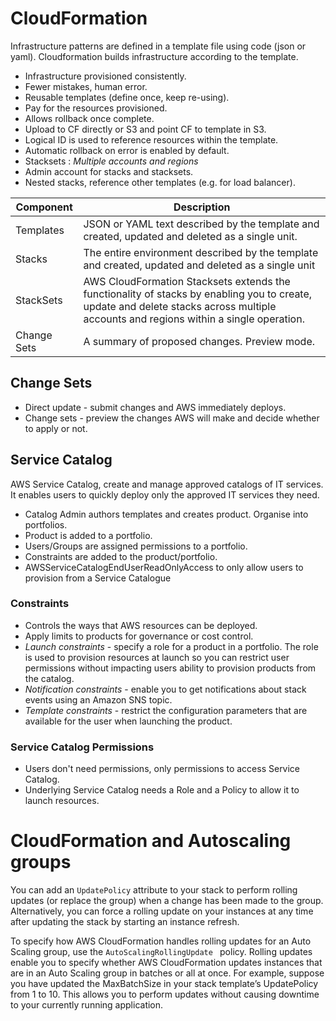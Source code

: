 # CloudFormation

Infrastructure patterns are defined in a template file using code (json or yaml). Cloudformation builds infrastructure according to the template.

- Infrastructure provisioned consistently.
- Fewer mistakes, human error.
- Reusable templates (define once, keep re-using).
- Pay for the resources provisioned.
- Allows rollback once complete.
- Upload to CF directly or S3 and point CF to template in S3.
- Logical ID is used to reference resources within the template.
- Automatic rollback on error is enabled by default.
- Stacksets : *Multiple accounts and regions*
- Admin account for stacks and stacksets.
- Nested stacks, reference other templates (e.g. for load balancer).

|Component|Description|
|---|---|
|Templates|JSON or YAML text described by the template and created, updated and deleted as a single unit.|
|Stacks|The entire environment described by the template and created, updated and deleted as a single unit|
|StackSets|AWS CloudFormation Stacksets extends the functionality of stacks by enabling you to create, update and delete stacks across multiple accounts and regions within a single operation.|
|Change Sets|A summary of proposed changes. Preview mode.|

## Change Sets

- Direct update - submit changes and AWS immediately deploys.
- Change sets - preview the changes AWS will make and decide whether to apply or not.

## Service Catalog

AWS Service Catalog, create and manage approved catalogs of IT services. It enables users to quickly deploy only the approved IT services they need.

- Catalog Admin authors templates and creates product. Organise into portfolios.
- Product is added to a portfolio.
- Users/Groups are assigned permissions to a portfolio.
- Constraints are added to the product/portfolio.
- AWSServiceCatalogEndUserReadOnlyAccess to only allow users to provision from a Service Catalogue

### Constraints

- Controls the ways that AWS resources can be deployed.
- Apply limits to products for governance or cost control.
- *Launch constraints* - specify a role for a product in a portfolio. The role is used to provision resources at launch so you can restrict user permissions without impacting users ability to provision products from the catalog.
- *Notification constraints* - enable you to get notifications about stack events using an Amazon SNS topic.
- *Template constraints* - restrict the configuration parameters that are available for the user when launching the product.

### Service Catalog Permissions

- Users don't need permissions, only permissions to access Service Catalog.
- Underlying Service Catalog needs a Role and a Policy to allow it to launch resources.

# CloudFormation and Autoscaling groups

You can add an ````UpdatePolicy```` attribute to your stack to perform rolling updates (or replace the group) when a change has been made to the group. Alternatively, you can force a rolling update on your instances at any time after updating the stack by starting an instance refresh.

To specify how AWS CloudFormation handles rolling updates for an Auto Scaling group, use the ````AutoScalingRollingUpdate ```` policy. Rolling updates enable you to specify whether AWS CloudFormation updates instances that are in an Auto Scaling group in batches or all at once. For example, suppose you have updated the MaxBatchSize in your stack template’s UpdatePolicy from 1 to 10. This allows you to perform updates without causing downtime to your currently running application.
